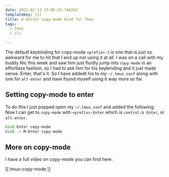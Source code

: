 ```yaml
---
date: 2022-02-13 17:05:23.746243
templateKey: til
title: A better copy-mode bind for Tmux
tags:
  - tmux
  - cli

---
```


The default keybinding for copy-mode `<prefix>-[` is one that is just so
awkward for me to hit that I end up not using it at all.  I was on a
call with my buddy Nic this week and saw him just fluidly jump into
`copy-mode` in an effortless fashion, so I had to ask him for his
keybinding and it just made sense. Enter, that's it.  So I have addedt
his to my `~/.tmux.conf` along with one for `alt-enter` and have found
myself using it way more so far.

## Setting copy-mode to enter

To do this I just popped open my `~/.tmux.conf` and added the following.
Now I can get to `copy-mode` with `<prefix>-Enter` which is `control-b
Enter`, or `alt-enter`.

```bash
bind Enter copy-mode
bind -n M-Enter copy-mode
```

## More on copy-mode

I have a full video on copy-mode you can find here.

[[ tmux-copy-mode ]]
